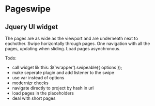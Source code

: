 <h1>Pageswipe</h1>
<h2>Jquery UI widget</h2>

The pages are as wide as the viewport and are underneath next to eachother.
Swipe horizontally through pages.
One navigation with all the pages, updating when sliding.
Load pages asynchronous.

Todo:
- call widget lik this: $('wrapper').swipeable({ options });
- make seperate plugin and add listener to the swipe
- use var instead of options
- modernizr checks
- navigate directly to project by hash in url
- load pages in the placeholders
- deal with short pages